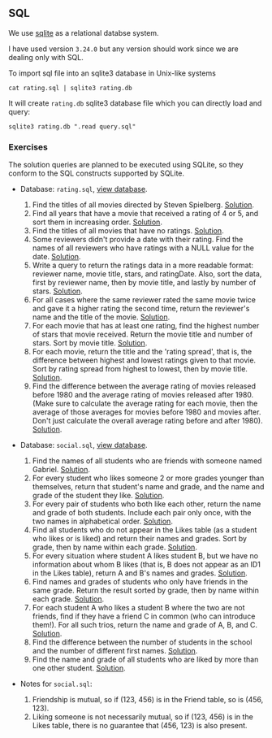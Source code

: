 ## SQL

We use [sqlite](https://www.sqlite.org/index.html) as a relational databse system.

I have used version `3.24.0` but any version should work since we are dealing only with SQL.

To import sql file into an sqlite3 database in Unix-like systems

```
cat rating.sql | sqlite3 rating.db
```

It will create `rating.db` sqlite3 database file which you can directly load and query:

```
sqlite3 rating.db ".read query.sql"
```

### Exercises

The solution queries are planned to be executed using SQLite, so they conform to the SQL constructs supported by SQLite.

* Database: `rating.sql`, [view database](rating_schema.html).
    1. Find the titles of all movies directed by Steven Spielberg. [Solution](rating_query_exercise1.sql).
    2. Find all years that have a movie that received a rating of 4 or 5, and sort them in increasing order. [Solution](rating_query_exercise2.sql).
    3. Find the titles of all movies that have no ratings. [Solution](rating_query_exercise3.sql).
    4. Some reviewers didn't provide a date with their rating. Find the names of all reviewers who have ratings with a NULL value for the date. [Solution](rating_query_exercise4.sql).
    5. Write a query to return the ratings data in a more readable format: reviewer name, movie title, stars, and ratingDate. Also, sort the data, first by reviewer name, then by movie title, and lastly by number of stars. [Solution](rating_query_exercise5.sql).
    6. For all cases where the same reviewer rated the same movie twice and gave it a higher rating the second time, return the reviewer's name and the title of the movie. [Solution](rating_query_exercise6.sql).
    7. For each movie that has at least one rating, find the highest number of stars that movie received. Return the movie title and number of stars. Sort by movie title. [Solution](rating_query_exercise7.sql).
    8. For each movie, return the title and the 'rating spread', that is, the difference between highest and lowest ratings given to that movie. Sort by rating spread from highest to lowest, then by movie title. [Solution](rating_query_exercise8.sql).
    9. Find the difference between the average rating of movies released before 1980 and the average rating of movies released after 1980. (Make sure to calculate the average rating for each movie, then the average of those averages for movies before 1980 and movies after. Don't just calculate the overall average rating before and after 1980). [Solution](rating_query_exercise9.sql).

* Database: `social.sql`, [view database](social_schema.html).
    1. Find the names of all students who are friends with someone named Gabriel. [Solution](social_query_exercise1.sql).
    2. For every student who likes someone 2 or more grades younger than themselves, return that student's name and grade, and the name and grade of the student they like. [Solution](social_query_exercise2.sql).
    3. For every pair of students who both like each other, return the name and grade of both students. Include each pair only once, with the two names in alphabetical order. [Solution](social_query_exercise3.sql).
    4. Find all students who do not appear in the Likes table (as a student who likes or is liked) and return their names and grades. Sort by grade, then by name within each grade. [Solution](social_query_exercise4.sql).
    5. For every situation where student A likes student B, but we have no information about whom B likes (that is, B does not appear as an ID1 in the Likes table), return A and B's names and grades. [Solution](social_query_exercise5.sql).
    6. Find names and grades of students who only have friends in the same grade. Return the result sorted by grade, then by name within each grade. [Solution](social_query_exercise6.sql).
    7. For each student A who likes a student B where the two are not friends, find if they have a friend C in common (who can introduce them!). For all such trios, return the name and grade of A, B, and C. [Solution](social_query_exercise7.sql).
    8. Find the difference between the number of students in the school and the number of different first names. [Solution](social_query_exercise8.sql).
    9. Find the name and grade of all students who are liked by more than one other student. [Solution](social_query_exercise9.sql).

* Notes for `social.sql`:
    1. Friendship is mutual, so if (123, 456) is in the Friend table, so is (456, 123).
    2. Liking someone is not necessarily mutual, so if (123, 456) is in the Likes table, there is no guarantee that (456, 123) is also present.